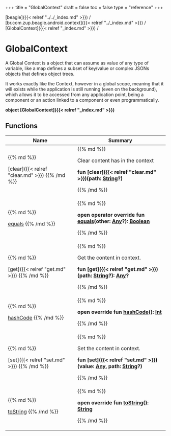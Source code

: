 +++
title = "GlobalContext"
draft = false
toc = false
type = "reference"
+++

[beagle]({{< relref "../../_index.md" >}}) / [br.com.zup.beagle.android.context]({{< relref "../_index.md" >}}) / [GlobalContext]({{< relref "_index.md" >}}) / 



# GlobalContext  
  



A Global Context is a object that can assume as value of any type of variable, like a map defines a subset of key/value or complex JSONs objects that defines object trees.



It works exactly like the Context, however in a global scope, meaning that it will exists while the application is still running (even on the background), which allows it to be accessed from any application point, being a component or an action linked to a component or even programmatically.



<b>object [GlobalContext]({{< relref "_index.md" >}})</b>   


## Functions  
<table>
  
<thead>
<tr>
<th>
Name  
</th>
<th>
Summary  
</th>
  
</tr>
</thead>
<tbody>
<tr>
<td>
{{% md %}}

[clear]({{< relref "clear.md" >}})
{{% /md %}}
</td>
<td>
{{% md %}}



Clear content has in the context

  
  
<b>fun [clear]({{< relref "clear.md" >}})(path: [String](https://kotlinlang.org/api/latest/jvm/stdlib/kotlin/-string/index.html)?)</b>  



{{% /md %}}
</td>
</tr>

<tr>
<td>
{{% md %}}

[equals](https://kotlinlang.org/api/latest/jvm/stdlib/kotlin/-any/equals.html)
{{% /md %}}
</td>
<td>
{{% md %}}

  
<b>open operator override fun [equals](https://kotlinlang.org/api/latest/jvm/stdlib/kotlin/-any/equals.html)(other: [Any](https://kotlinlang.org/api/latest/jvm/stdlib/kotlin/-any/index.html)?): [Boolean](https://kotlinlang.org/api/latest/jvm/stdlib/kotlin/-boolean/index.html)</b>  



{{% /md %}}
</td>
</tr>

<tr>
<td>
{{% md %}}

[get]({{< relref "get.md" >}})
{{% /md %}}
</td>
<td>
{{% md %}}



Get the content in context.

  
  
<b>fun [get]({{< relref "get.md" >}})(path: [String](https://kotlinlang.org/api/latest/jvm/stdlib/kotlin/-string/index.html)?): [Any](https://kotlinlang.org/api/latest/jvm/stdlib/kotlin/-any/index.html)?</b>  



{{% /md %}}
</td>
</tr>

<tr>
<td>
{{% md %}}

[hashCode](https://kotlinlang.org/api/latest/jvm/stdlib/kotlin/-any/hash-code.html)
{{% /md %}}
</td>
<td>
{{% md %}}

  
<b>open override fun [hashCode](https://kotlinlang.org/api/latest/jvm/stdlib/kotlin/-any/hash-code.html)(): [Int](https://kotlinlang.org/api/latest/jvm/stdlib/kotlin/-int/index.html)</b>  



{{% /md %}}
</td>
</tr>

<tr>
<td>
{{% md %}}

[set]({{< relref "set.md" >}})
{{% /md %}}
</td>
<td>
{{% md %}}



Set the content in context.

  
  
<b>fun [set]({{< relref "set.md" >}})(value: [Any](https://kotlinlang.org/api/latest/jvm/stdlib/kotlin/-any/index.html), path: [String](https://kotlinlang.org/api/latest/jvm/stdlib/kotlin/-string/index.html)?)</b>  



{{% /md %}}
</td>
</tr>

<tr>
<td>
{{% md %}}

[toString](https://kotlinlang.org/api/latest/jvm/stdlib/kotlin/-any/to-string.html)
{{% /md %}}
</td>
<td>
{{% md %}}

  
<b>open override fun [toString](https://kotlinlang.org/api/latest/jvm/stdlib/kotlin/-any/to-string.html)(): [String](https://kotlinlang.org/api/latest/jvm/stdlib/kotlin/-string/index.html)</b>  



{{% /md %}}
</td>
</tr>

</tbody>
</table>

